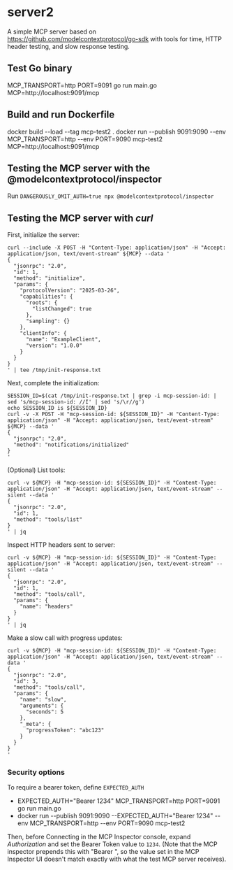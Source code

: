 # server2

A simple MCP server based on https://github.com/modelcontextprotocol/go-sdk
with tools for time, HTTP header testing, and slow response testing.

## Test Go binary

MCP_TRANSPORT=http PORT=9091 go run main.go
MCP=http://localhost:9091/mcp

## Build and run Dockerfile

docker build --load --tag mcp-test2 .
docker run --publish 9091:9090 --env MCP_TRANSPORT=http --env PORT=9090 mcp-test2
MCP=http://localhost:9091/mcp

## Testing the MCP server with the @modelcontextprotocol/inspector

Run `DANGEROUSLY_OMIT_AUTH=true npx @modelcontextprotocol/inspector`

## Testing the MCP server with _curl_

First, initialize the server:

```
curl --include -X POST -H "Content-Type: application/json" -H "Accept: application/json, text/event-stream" ${MCP} --data '
{
  "jsonrpc": "2.0",
  "id": 1,
  "method": "initialize",
  "params": {
    "protocolVersion": "2025-03-26",
    "capabilities": {
      "roots": {
        "listChanged": true
      },
      "sampling": {}
    },
    "clientInfo": {
      "name": "ExampleClient",
      "version": "1.0.0"
    }
  }
}
' | tee /tmp/init-response.txt
```

Next, complete the initialization:

```
SESSION_ID=$(cat /tmp/init-response.txt | grep -i mcp-session-id: | sed 's/mcp-session-id: //I' | sed 's/\r//g')
echo SESSION_ID is ${SESSION_ID}
curl -v -X POST -H "mcp-session-id: ${SESSION_ID}" -H "Content-Type: application/json" -H "Accept: application/json, text/event-stream" ${MCP} --data '
{
  "jsonrpc": "2.0",
  "method": "notifications/initialized"
}
'
```

(Optional) List tools:

```
curl -v ${MCP} -H "mcp-session-id: ${SESSION_ID}" -H "Content-Type: application/json" -H "Accept: application/json, text/event-stream" --silent --data '
{
  "jsonrpc": "2.0",
  "id": 1,
  "method": "tools/list"
}
' | jq
```

Inspect HTTP headers sent to server:

```
curl -v ${MCP} -H "mcp-session-id: ${SESSION_ID}" -H "Content-Type: application/json" -H "Accept: application/json, text/event-stream" --silent --data '
{
  "jsonrpc": "2.0",
  "id": 1,
  "method": "tools/call",
  "params": {
    "name": "headers"
  }
}
' | jq
```

Make a slow call with progress updates:

```
curl -v ${MCP} -H "mcp-session-id: ${SESSION_ID}" -H "Content-Type: application/json" -H "Accept: application/json, text/event-stream" --data '
{
  "jsonrpc": "2.0",
  "id": 3,
  "method": "tools/call",
  "params": {
    "name": "slow",
    "arguments": {
      "seconds": 5
    },
    "_meta": {
      "progressToken": "abc123"
    }
  }
}
'
```

### Security options

To require a bearer token, define `EXPECTED_AUTH`

- EXPECTED_AUTH="Bearer 1234" MCP_TRANSPORT=http PORT=9091 go run main.go
- docker run --publish 9091:9090 --EXPECTED_AUTH="Bearer 1234" --env MCP_TRANSPORT=http --env PORT=9090 mcp-test2

Then, before Connecting in the MCP Inspector console, expand _Authorization_ and set the Bearer Token value to `1234`.  (Note that the MCP inspector prepends this with "Bearer ", so the value set in the MCP Inspector UI doesn't match exactly with what the test MCP server receives).
